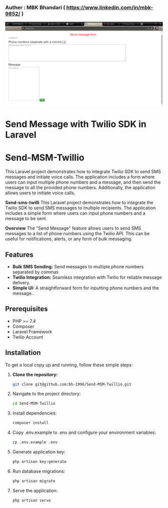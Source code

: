
### Auther : MBK Bhandari ( https://www.linkedin.com/in/mbk-9852/ )


![alt text](image.png)

# Send Message with Twilio SDK in Laravel
# Send-MSM-Twillio
This Laravel project demonstrates how to integrate Twilio SDK to send SMS messages and initiate voice calls. The application includes a form where users can input multiple phone numbers and a message, and then send the message to all the provided phone numbers. Additionally, the application allows users to initiate voice calls.

**Send-sms-twilli** This Laravel project demonstrates how to integrate the Twilio SDK to send SMS messages to multiple recipients. The application includes a simple form where users can input phone numbers and a message to be sent.

**Overview** The "Send Message" feature allows users to send SMS messages to a list of phone numbers using the Twilio API. This can be useful for notifications, alerts, or any form of bulk messaging.

## Features

- **Bulk SMS Sending:** Send messages to multiple phone numbers separated by commas
- **Twilio Integration:** Seamless integration with Twilio for reliable message delivery.
- **Simple UI:** A straightforward form for inputting phone numbers and the message..

## Prerequisites
- PHP >= 7.4
- Composer
- Laravel Framework
- Twilio Account

## Installation

To get a local copy up and running, follow these simple steps:

1. **Clone the repository:**

   ```bash
   git clone git@github.com:bh-1996/Send-MSM-Twillio.git

2. Navigate to the project directory:
    ```bash
    cd Send-MSM-Twillio

3. Install dependencies:
    ```bash
    composer install

4. Copy .env.example to .env and configure your environment variables:
    ```bash
    cp .env.example .env

5. Generate application key:
    ```bash
    php artisan key:generate

6. Run database migrations:
    ```bash
   php artisan migrate

7. Serve the application:
    ```bash
    php artisan serve



